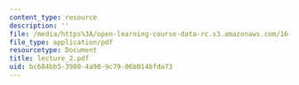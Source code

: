 ```yaml
---
content_type: resource
description: ''
file: /media/https%3A/open-learning-course-data-rc.s3.amazonaws.com/16-13-aerodynamics-of-viscous-fluids-fall-2003/bc684bb539804a909c7906b014bfda73_lecture_2.pdf
file_type: application/pdf
resourcetype: Document
title: lecture_2.pdf
uid: bc684bb5-3980-4a90-9c79-06b014bfda73
---
```

